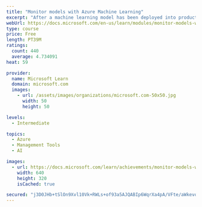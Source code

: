 ```yaml
---
title: "Monitor models with Azure Machine Learning"
excerpt: "After a machine learning model has been deployed into production, it's important to understand how it is being used by capturing and viewing telemetry."
webUrl: https://docs.microsoft.com/en-us/learn/modules/monitor-models-with-azure-machine-learning/
type: course
price: Free
length: PT39M
ratings:
  count: 440
  average: 4.734091
heat: 59

provider:
  name: Microsoft Learn
  domain: microsoft.com
  images:
    - url: /assets/images/organizations/microsoft.com-50x50.jpg
      width: 50
      height: 50

levels:
  - Intermediate

topics:
  - Azure
  - Management Tools
  - AI

images:
  - url: https://docs.microsoft.com/learn/achievements/monitor-models-with-azure-machine-learning-social.png
    width: 640
    height: 320
    isCached: true

secured: "j3D0JHb+tSlOn9Xvl10Vk+RWLs+of93a5AJQABIp6WqrXa4pA/VFte/aWkevo/JGAFFfpBYPgNM4rGeFWkT8GRwNJenn+5ne+O+BGUO+6ZB8cfeRDrJe0jfc2wgR3nQ56g8Rzxlxhx+v6Glb4Z1nO4Bbt+g3zgISCSQErRBxaj1TnKr4LD0fU56WeF2eogs/Kqx4qdi2RA3R6FdKV3RuPABHBndkyXPpwP1ESq3TP73uLzuPFW2lzD26/ggBzcT2qr7WPLZ3QDXpkWiZe9XRsyH8b+1qYpYSTYWYKrGHUckh3NZ0Qt8sJcRRwSnRtrRoXkF1bZFip1iqQKq/tvLCCSu6k73XKQabY3KUn7x+BXIglim/x/Zd9vhbl2TrLW7qKfx2Ny9XlcRBZuzAonM0ojyk3EDVKiPDznVj8oEaCxU=;X9bkyG++i7xDUW/FAKBffw=="
---
```


